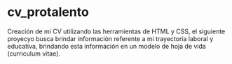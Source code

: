 # cv_protalento
Creación de mi CV utilizando las herramientas de HTML y CSS,
el siguiente proyecyo busca brindar información referente a mi trayectoria laboral y educativa,
brindando esta información en un modelo de hoja de vida (curriculum vitae). 
